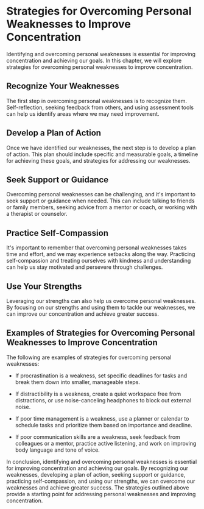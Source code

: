 # Strategies for Overcoming Personal Weaknesses to Improve Concentration

Identifying and overcoming personal weaknesses is essential for improving concentration and achieving our goals. In this chapter, we will explore strategies for overcoming personal weaknesses to improve concentration.

Recognize Your Weaknesses
-------------------------

The first step in overcoming personal weaknesses is to recognize them. Self-reflection, seeking feedback from others, and using assessment tools can help us identify areas where we may need improvement.

Develop a Plan of Action
------------------------

Once we have identified our weaknesses, the next step is to develop a plan of action. This plan should include specific and measurable goals, a timeline for achieving these goals, and strategies for addressing our weaknesses.

Seek Support or Guidance
------------------------

Overcoming personal weaknesses can be challenging, and it's important to seek support or guidance when needed. This can include talking to friends or family members, seeking advice from a mentor or coach, or working with a therapist or counselor.

Practice Self-Compassion
------------------------

It's important to remember that overcoming personal weaknesses takes time and effort, and we may experience setbacks along the way. Practicing self-compassion and treating ourselves with kindness and understanding can help us stay motivated and persevere through challenges.

Use Your Strengths
------------------

Leveraging our strengths can also help us overcome personal weaknesses. By focusing on our strengths and using them to tackle our weaknesses, we can improve our concentration and achieve greater success.

Examples of Strategies for Overcoming Personal Weaknesses to Improve Concentration
----------------------------------------------------------------------------------

The following are examples of strategies for overcoming personal weaknesses:

* If procrastination is a weakness, set specific deadlines for tasks and break them down into smaller, manageable steps.

* If distractibility is a weakness, create a quiet workspace free from distractions, or use noise-canceling headphones to block out external noise.

* If poor time management is a weakness, use a planner or calendar to schedule tasks and prioritize them based on importance and deadline.

* If poor communication skills are a weakness, seek feedback from colleagues or a mentor, practice active listening, and work on improving body language and tone of voice.

In conclusion, identifying and overcoming personal weaknesses is essential for improving concentration and achieving our goals. By recognizing our weaknesses, developing a plan of action, seeking support or guidance, practicing self-compassion, and using our strengths, we can overcome our weaknesses and achieve greater success. The strategies outlined above provide a starting point for addressing personal weaknesses and improving concentration.
